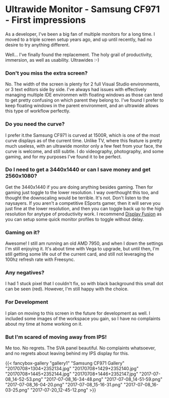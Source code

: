 # Ultrawide Monitor - Samsung CF971 - First impressions


As a developer, I&#39;ve been a big fan of multiple monitors for a long time. I moved to a triple screen setup years ago, and up until recently, had no desire to try anything different.

Well... I&#39;ve finally found the replacement. The holy grail of productivity, immersion, as well as usability. Ultrawides :-)

### Don&#39;t you miss the extra screen?

No. The width of the screen is plenty for 2 full Visual Studio environments, or 3 text editors side by side. I&#39;ve always had issues with effectively managing multiple IDE environmen with floating windows as those can tend to get pretty confusing on which parent they belong to. I&#39;ve found I prefer to keep floating windows in the parent environment, and an ultrawide allows this type of workflow perfectly.

### Do you need the curve?

I prefer it.the Samsung CF971 is curved at 1500R, which is one of the most curve displays as of the current time. Unlike TV, where this feature is pretty much useless, with an ultrawide monitor only a few feet from your face, the curve is welcome, and still subtle. I do videography, photography, and some gaming, and for my purposes I&#39;ve found it to be perfect.

### Do I need to get a 3440x1440 or can I save money and get 2560x1080?

Get the 3440x1440 if you are doing anything besides gaming. Then for gaming just toggle to the lower resolution. I way overthought this too, and thought the downscaling would be terrible. It&#39;s not. Don&#39;t listen to the naysayers. If you aren&#39;t a competitive ESports gamer, then it will serve you just fine at the lower resolution, and then you can toggle back up to the high resolution for anytype of productivity work. I recommend [Display Fusion](http://bit.ly/2vCYNah) as you can setup some quick monitor profiles to toggle without delay.

### Gaming on it?

Awesome! I still am running an old AMD 7950, and when I down the settings I&#39;m still enjoying it. It&#39;s about time with Vega to upgrade, but until then, I&#39;m still getting some life out of the current card, and still not leveraging the 100hz refresh rate with Freesync.

### Any negatives?

I had 1 stuck pixel that I couldn&#39;t fix, so with black background this small dot can be seen (red). However, I&#39;m still happy with the choice.

### For Development

I plan on moving to this screen in the future for development as well. I included some images of the workspace you gain, so I have no complaints about my time at home working on it.

### But I&#39;m scared of moving away from IPS!

Me too. No regrets. The SVA panel beautiful. No complaints whatsoever, and no regrets about leaving behind my IPS display for this.

{{&lt; fancybox-gallery
    &#34;gallery1&#34;
    &#34;Samsung CF971 Gallery&#34;
    &#34;20170708&#43;1304&#43;2352134.jpg&#34;
    &#34;20170708&#43;1429&#43;2352140.jpg&#34;
    &#34;20170708&#43;1445&#43;2352144.jpg&#34;
    &#34;20170708&#43;1446&#43;2352147.jpg&#34;
    &#34;2017-07-08_14-52-53.png&#34;
    &#34;2017-07-08_16-34-48.png&#34;
    &#34;2017-07-08_14-51-59.png&#34;
    &#34;2017-07-08_16-04-20.png&#34;
    &#34;2017-07-08_15-16-31.png&#34;
    &#34;2017-07-08_16-03-25.png&#34;
    &#34;2017-07-20_12-45-12.png&#34;
&gt;}}


